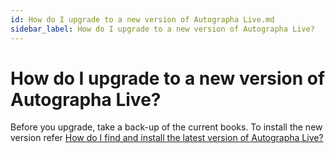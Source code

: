 ```yaml
---
id: How do I upgrade to a new version of Autographa Live.md 
sidebar_label: How do I upgrade to a new version of Autographa Live?
---
```

# How do I upgrade to a new version of Autographa Live?
Before you upgrade, take a back-up of the current books. To install the new version refer [How do I find and install the latest version of Autographa Live?](p1-3-2-how-find-det-current-ver-al.md)